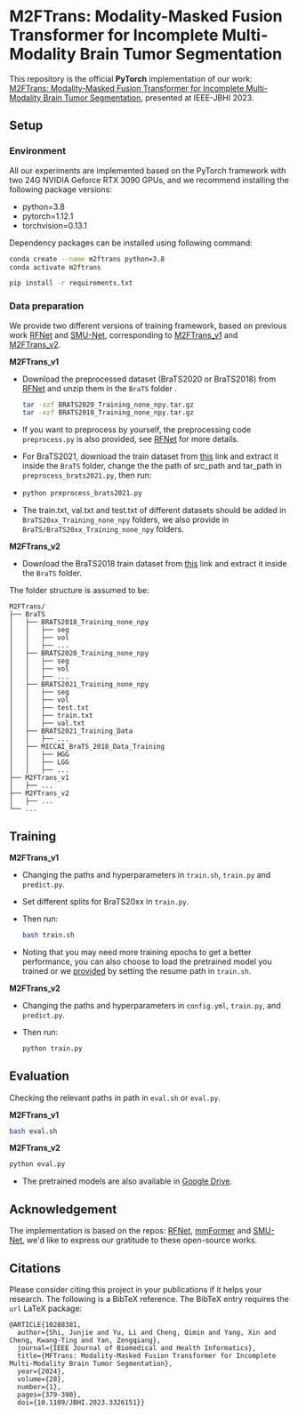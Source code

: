 # M2FTrans: Modality-Masked Fusion Transformer for Incomplete Multi-Modality Brain Tumor Segmentation

This repository is the official **PyTorch** implementation of our work: [M2FTrans: Modality-Masked Fusion Transformer for Incomplete Multi-Modality Brain Tumor Segmentation](https://doi.org/10.1109/JBHI.2023.3326151), presented at IEEE-JBHI 2023.

## Setup

### Environment

All our experiments are implemented based on the PyTorch framework with two 24G NVIDIA Geforce RTX 3090 GPUs, and we recommend installing the following package versions:

- python=3.8
- pytorch=1.12.1
- torchvision=0.13.1

Dependency packages can be installed using following command:

```bash
conda create --name m2ftrans python=3.8
conda activate m2ftrans

pip install -r requirements.txt
```

### Data preparation

We provide two different versions of training framework\, based on previous work [RFNet](https://github.com/dyh127/RFNet) and [SMU-Net](https://github.com/rezazad68/smunet), corresponding to [M2FTrans_v1](https://github.com/Jun-Jie-Shi/M2FTrans/tree/main/M2FTrans_v1) and [M2FTrans_v2](https://github.com/Jun-Jie-Shi/M2FTrans/tree/main/M2FTrans_v2).

**M2FTrans_v1**

- Download the preprocessed dataset (BraTS2020 or BraTS2018) from [RFNet](https://drive.google.com/drive/folders/1AwLwGgEBQwesIDTlWpubbwqxxd8brt5A?usp=sharing) and unzip them in the `BraTS` folder .

  ```bash
  tar -xzf BRATS2020_Training_none_npy.tar.gz
  tar -xzf BRATS2018_Training_none_npy.tar.gz
  ```
- If you want to preprocess by yourself, the preprocessing code ``preprocess.py`` is also provided, see [RFNet](https://github.com/dyh127/RFNet) for more details.
- For BraTS2021, download the train dataset from [this](https://www.kaggle.com/datasets/dschettler8845/brats-2021-task1) link and extract it inside the `BraTS` folder, change the the path of src_path and tar_path in `preprocess_brats2021.py`, then run:
- ```bash
  python preprocess_brats2021.py
  ```
- The train.txt, val.txt and test.txt of different datasets should be added in `BraTS20xx_Training_none_npy` folders, we also provide in `BraTS/BraTS20xx_Training_none_npy` folders.

**M2FTrans_v2**

- Download the BraTS2018 train dataset from [this](https://www.kaggle.com/sanglequang/brats2018) link and extract it inside the `BraTS` folder.

The folder structure is assumed to be:

```
M2FTrans/
├── BraTS
│   ├── BRATS2018_Training_none_npy
│   │   ├── seg
│   │   ├── vol
│   │   ├── ...
│   ├── BRATS2020_Training_none_npy
│   │   ├── seg
│   │   ├── vol
│   │   ├── ...
│   ├── BRATS2021_Training_none_npy
│   │   ├── seg
│   │   ├── vol
│   │   ├── test.txt
│   │   ├── train.txt
│   │   ├── val.txt
│   ├── BRATS2021_Training_Data
│   │   ├── ...
│   ├── MICCAI_BraTS_2018_Data_Training
│   │   ├── HGG
│   │   ├── LGG
│   │   ├── ...
├── M2FTrans_v1
│   ├── ...
├── M2FTrans_v2
│   ├── ...
└── ...
```

## Training

**M2FTrans_v1**

- Changing the paths and hyperparameters in ``train.sh``, ``train.py`` and ``predict.py``.
- Set different splits for BraTS20xx in ``train.py``.
- Then run:

  ```bash
  bash train.sh
  ```
- Noting that you may need more training epochs to get a better performance, you can also choose to load the pretrained model you trained or we [provided](https://drive.google.com/drive/folders/10lBPIO_gjuJvVMHJzQqADdi4WhptwdLI?usp=sharing) by setting the resume path in ``train.sh``.

**M2FTrans_v2**

- Changing the paths and hyperparameters in ``config.yml``, ``train.py``, and ``predict.py``.
- Then run:

  ```bash
  python train.py
  ```

## Evaluation

Checking the relevant paths in path in ``eval.sh`` or ``eval.py``.

**M2FTrans_v1**

```bash
bash eval.sh
```

**M2FTrans_v2**

```bash
python eval.py
```

- The pretrained models are also available in [Google Drive](https://drive.google.com/drive/folders/10lBPIO_gjuJvVMHJzQqADdi4WhptwdLI?usp=sharing).

## Acknowledgement

The implementation is based on the repos: [RFNet](https://github.com/dyh127/RFNet), [mmFormer](https://github.com/YaoZhang93/mmFormer) and [SMU-Net](https://github.com/rezazad68/smunet), we'd like to express our gratitude to these open-source works.

## Citations

Please consider citing this project in your publications if it helps your research. The following is a BibTeX reference. The BibTeX entry requires the `url` LaTeX package:

```
@ARTICLE{10288381,
  author={Shi, Junjie and Yu, Li and Cheng, Qimin and Yang, Xin and Cheng, Kwang-Ting and Yan, Zengqiang},
  journal={IEEE Journal of Biomedical and Health Informatics}, 
  title={MFTrans: Modality-Masked Fusion Transformer for Incomplete Multi-Modality Brain Tumor Segmentation}, 
  year={2024},
  volume={28},
  number={1},
  pages={379-390},
  doi={10.1109/JBHI.2023.3326151}}
```

